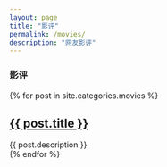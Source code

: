 ```yaml
---
layout: page
title: "影评"
permalink: /movies/
description: "网友影评"
---
```



<h3 class="section-heading text-center">影评</a></h3>
<div class="tiles">
{% for post in site.categories.movies %} 
                <h2><a href="{{ post.url }}">{{ post.title }}</a></h2>
                <div class="title-desc">{{ post.description }}</div>
{% endfor %}
</div><!-- /.tiles -->

